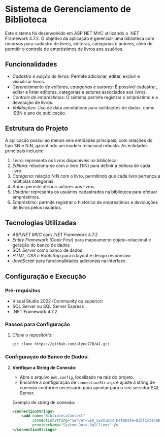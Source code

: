 # Sistema de Gerenciamento de Biblioteca

Este sistema foi desenvolvido em ASP.NET MVC utilizando o .NET Framework 4.7.2. O objetivo da aplicação é gerenciar uma biblioteca com recursos para cadastro de livros, editoras, categorias e autores, além de permitir o controle de empréstimos de livros aos usuários. 

## Funcionalidades

- *Cadastro e edição de livros*: Permite adicionar, editar, excluir e visualizar livros.
- *Gerenciamento de editoras, categorias e autores*: É possível cadastrar, editar e listar editoras, categorias e autores associados aos livros.
- *Controle de empréstimos*: O sistema permite registrar o empréstimo e a devolução de livros.
- *Validações*: Uso de data annotations para validações de dados, como ISBN e ano de publicação.

## Estrutura do Projeto

A aplicação possui ao menos seis entidades principais, com relações do tipo 1:N e N:N, garantindo um modelo relacional robusto. As entidades principais incluem:

1. *Livro*: representa os livros disponíveis na biblioteca.
2. *Editora*: relaciona-se com o livro (1:N) para definir a editora de cada livro.
3. *Categoria*: relação N:N com o livro, permitindo que cada livro pertença a múltiplas categorias.
4. *Autor*: permite atribuir autores aos livros.
5. *Usuário*: representa os usuários cadastrados na biblioteca para efetuar empréstimos.
6. *Empréstimo*: permite registrar o histórico de empréstimos e devoluções de livros pelos usuários.

## Tecnologias Utilizadas

- *ASP.NET MVC* com .NET Framework 4.7.2
- *Entity Framework (Code First)* para mapeamento objeto-relacional e geração do banco de dados
- *SQL Server* como banco de dados
- *HTML, CSS e Bootstrap* para o layout e design responsivo
- *JavaScript* para funcionalidades adicionais na interface

## Configuração e Execução

### Pré-requisitos

- Visual Studio 2022 (Community ou superior)
- SQL Server ou SQL Server Express
- .NET Framework 4.7.2

### Passos para Configuração

1. *Clone o repositório*:
   ```bash
   git clone https://github.com/alyne770/A1.git
### Configuração do Banco de Dados:

2. **Verifique a String de Conexão**:
   - Abra o arquivo `Web.config`, localizado na raiz do projeto.
   - Encontre a configuração de `connectionStrings` e ajuste a string de conexão conforme necessário para apontar para o seu servidor SQL Server. 

   Exemplo de string de conexão:
   ```xml
   <connectionStrings>
       <add name="BibliotecaContext" 
            connectionString="Server=SEU_SERVIDOR;Database=BibliotecaDB;User Id=SEU_USUARIO;Password=SUA_SENHA;"
            providerName="System.Data.SqlClient" />
   </connectionStrings>
   
